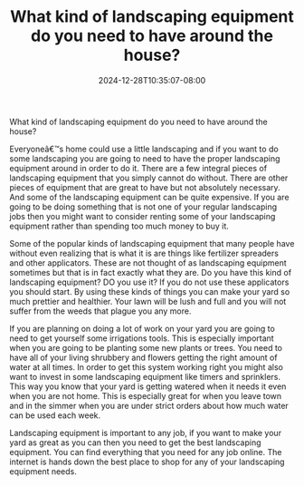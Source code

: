 ﻿---
title: "What kind of landscaping equipment do you need to have around the house?"
date: 2024-12-28T10:35:07-08:00
description: "Landscaping Tips for Web Success"
featured_image: "/images/Landscaping.jpg"
tags: ["Landscaping"]
---

What kind of landscaping equipment do you need to have around the house? 

Everyoneâ€™s home could use a little landscaping and if you want to do some landscaping you are going to need to have the proper landscaping equipment around in order to do it. There are a few integral pieces of landscaping equipment that you simply cannot do without. There are other pieces of equipment that are great to have but not absolutely necessary. And some of the landscaping equipment can be quite expensive. If you are going to be doing something that is not one of your regular landscaping jobs then you might want to consider renting some of your landscaping equipment rather than spending too much money to buy it. 

Some of the popular kinds of landscaping equipment that many people have without even realizing that is what it is are things like fertilizer spreaders and other applicators. These are not thought of as landscaping equipment sometimes but that is in fact exactly what they are. Do you have this kind of landscaping equipment? DO you use it? If you do not use these applicators you should start. By using these kinds of things you can make your yard so much prettier and healthier. Your lawn will be lush and full and you will not suffer from the weeds that plague you any more. 

If you are planning on doing a lot of work on your yard you are going to need to get yourself some irrigations tools. This is especially important when you are going to be planting some new plants or trees. You need to have all of your living shrubbery and flowers getting the right amount of water at all times. In order to get this system working right you might also want to invest in some landscaping equipment like timers and sprinklers. This way you know that your yard is getting watered when it needs it even when you are not home. This is especially great for when you leave town and in the simmer when you are under strict orders about how much water can be used each week. 

Landscaping equipment is important to any job, if you want to make your yard as great as you can then you need to get the best landscaping equipment. You can find everything that you need for any job online. The internet is hands down the best place to shop for any of your landscaping equipment needs. 




